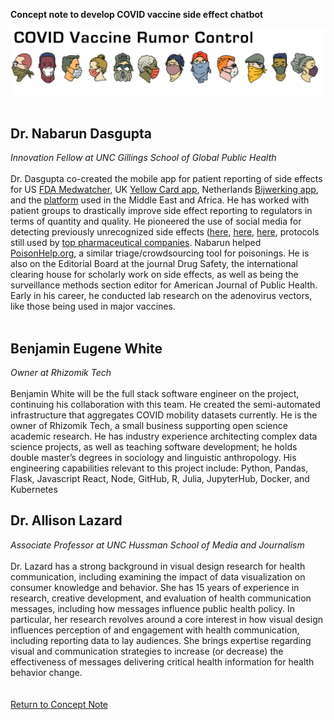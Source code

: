 **Concept note to develop COVID vaccine side effect chatbot**<br>

![COVID Vaccine Rumor Control](/docs/RumorControl_masks_chiron2.png)
<br>
<br>

## Dr. Nabarun Dasgupta
*Innovation Fellow at UNC Gillings School of Global Public Health*
<br><br>
Dr. Dasgupta co-created the mobile app for patient reporting of side effects for US [FDA Medwatcher](https://www.fda.gov/medical-devices/medical-device-reporting-mdr-how-report-medical-device-problems/medwatcher-mobile-app), UK [Yellow Card app](https://www.gov.uk/drug-safety-update/yellow-card-app-download-the-updated-app-to-receive-the-latest-mhra-safety-news-and-report-suspected-side-effects-including-in-pregnancy), Netherlands [Bijwerking app](https://www.lareb.nl/news/nieuw-bijwerking-app), and the [platform](https://web-radr.eu/mobile-apps/med-safety/features-and-functionality/) used in the Middle East and Africa. He has worked with patient groups to drastically improve side effect reporting to regulators in terms of quantity and quality. He pioneered the use of social media for detecting previously unrecognized side effects ([here](https://www.ncbi.nlm.nih.gov/pmc/articles/PMC4013443/), [here](https://www.ncbi.nlm.nih.gov/pmc/articles/PMC5362648/), [here](https://www.ncbi.nlm.nih.gov/pmc/articles/PMC6364798/), protocols still used by [top pharmaceutical companies](https://www.ncbi.nlm.nih.gov/pmc/articles/PMC5311422/). Nabarun helped [PoisonHelp.org](http://poisonhelp.org/), a similar triage/crowdsourcing tool for poisonings. He is also on the Editorial Board at the journal Drug Safety, the international clearing house for scholarly work on side effects, as well as being the surveillance methods section editor for American Journal of Public Health. Early in his career, he conducted lab research on the adenovirus vectors, like those being used in major vaccines.
<br><br>

## Benjamin Eugene White
*Owner at Rhizomik Tech*
<br><br>
Benjamin White will be the full stack software engineer on the project, continuing his collaboration with this team. He created the semi-automated infrastructure that aggregates COVID mobility datasets currently. He is the owner of Rhizomik Tech, a small business supporting open science academic research. He has industry experience architecting complex data science projects, as well as teaching software development; he holds double master’s degrees in sociology and linguistic anthropology. His engineering capabilities relevant to this project include: Python, Pandas, Flask, Javascript React, Node, GitHub, R, Julia, JupyterHub, Docker, and Kubernetes

## Dr. Allison Lazard
*Associate Professor at UNC Hussman School of Media and Journalism*
<br><br>
Dr. Lazard has a strong background in visual design research for health communication, including examining the impact of data visualization on consumer knowledge and behavior. She has 15 years of experience in research, creative development, and evaluation of health communication messages, including how messages influence public health policy. In particular, her research revolves around a core interest in how visual design influences perception of and engagement with health communication, including reporting data to lay audiences. She brings expertise regarding visual and communication strategies to increase (or decrease) the effectiveness of messages delivering critical health information for health behavior change.
<br><br><br>
[Return to Concept Note](https://nabarundg.github.io/vaccinerumorcontrol/index)
